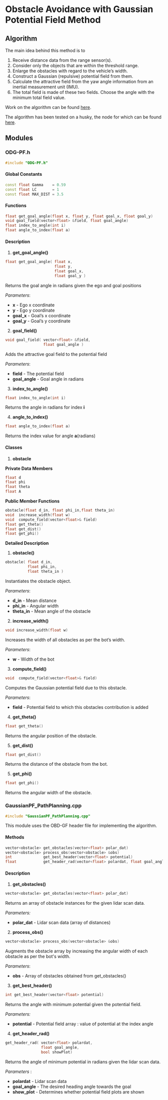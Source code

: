 # Obstacle Avoidance with Gaussian Potential Field Method

## Algorithm

The main idea behind this method is to

1. Receive distance data from the range sensor(s).
2. Consider only the objects that are within the threshold range.
3. Enlarge the obstacles with regard to the vehicle’s width.
4. Construct a Gaussian (repulsive) potential field from them.
5. Calculate the attractive field from the yaw angle information from an inertial measurement unit (IMU).
6. The total field is made of these two fields. Choose the angle with the minimum total field value.

Work on the algorithm can be found [here](petcat-obstacle-avoidance-).

The algorithm has been tested on a husky, the node for which can be found [here](random_explorer.cpp).

## Modules

### ODG-PF.h

```cpp
#include "ODG-PF.h"
```

#### Global Constants

```cpp
const float Gamma    = 0.59
const float LC       = 1
const float MAX_DIST = 3.5
```

#### Functions

``` cpp
float get_goal_angle(float x, float y, float goal_x, float goal_y)
void goal_field(vector<float> &field, float goal_angle)
float index_to_angle(int i)
float angle_to_index(float a)
```

#### Description

1. **get_goal_angle()**

```cpp
float get_goal_angle( float x,
                      float y,
                      float goal_x,
                      float goal_y )
```

Returns the goal angle in radians given the ego and goal positions

*Parameters*:

* **x** - Ego x coordinate
* **y** - Ego y coordinate
* **goal_x** - Goal’s x coordinate
* **goal_y** - Goal’s y coordinate

2. **goal_field()**

```cpp
void goal_field( vector<float> &field,
                 float goal_angle )
```

Adds the attractive goal field to the potential field

*Parameters*:

* **field** - The potential field
* **goal_angle** - Goal angle in radians

3. **index_to_angle()**

```cpp
float index_to_angle(int i)
```

Returns the angle in radians for index **i**

4. **angle_to_index()**

```cpp
float angle_to_index(float a)
```

Returns the index value for angle **a**(radians)

#### Classes

1. **obstacle**

**Private Data Members**

```cpp
float d
float phi
float theta
float A
```

**Public Member Functions**

```cpp
obstacle(float d_in, float phi_in,float theta_in)
void  increase_width(float w)
void  compute_field(vector<float>& field)
float get_theta()
float get_dist()
float get_phi()
```

**Detailed Description**

1. **obstacle()**

```cpp
obstacle( float d_in,
          float phi_in,
          float theta_in )
```

Instantiates the obstacle object.

*Parameters*:

* **d_in** - Mean distance
* **phi_in** - Angular width
* **theta_in** - Mean angle of the obstacle

2. **increase_width()**

```cpp
void increase_width(float w)
```

Increases the width of all obstacles as per the bot’s width.

*Parameters*:

* **w** - Width of the bot

3. **compute_field()**

```cpp
void  compute_field(vector<float>& field)
```

Computes the Gaussian potential field due to this obstacle.

*Parameters*:

* **field** - Potential field to which this obstacles contribution is added

4. **get_theta()**

```cpp
float get_theta()
```

Returns the angular position of the obstacle.

5. **get_dist()**

```cpp
float get_dist()
```

Returns the distance of the obstacle from the bot.

5. **get_phi()**

```cpp
float get_phi()
```

Returns the angular width of the obstacle.

### GaussianPF_PathPlanning.cpp

```cpp
#include "GaussianPF_PathPlanning.cpp"
```

This module uses the OBD-GF header file for implementing the algorithm.

#### Methods

```cpp
vector<obstacle> get_obstacles(vector<float> polar_dat)
vector<obstacle> process_obs(vector<obstacle> &obs)
int              get_best_header(vector<float> potential)
float            get_header_rad(vector<float> polardat, float goal_angle, bool showPlot)
```

#### Description

1. **get_obstacles()**

```cpp
vector<obstacle> get_obstacles(vector<float> polar_dat)
```

Returns an array of obstacle instances for the given lidar scan data.

*Parameters:*

* **polar_dat**  - Lidar scan data (array of distances)

2. **process_obs()**

```cpp
vector<obstacle> process_obs(vector<obstacle> &obs)
```

Augments the obstacle array by increasing the angular width of each obstacle as per the bot's width.

*Parameters*:
* **obs** - Array of obstacles obtained from get_obstacles()

3. **get_best_header()**

```cpp
int get_best_header(vector<float> potential)
```

Returns the angle with minimum potential given the potential field.

*Parameters:*

* **potential** - Potential field array : value of potential at the index angle

4. **get_header_rad()**

```cpp
get_header_rad( vector<float> polardat,
                float goal_angle,
                bool showPlot)
```

Returns the angle of minimum potential in radians given the lidar scan data.

*Parameters* :

* **polardat** - Lidar scan data
* **goal_angle** - The desired heading angle towards the goal
* **show_plot** - Determines whether potential field plots are shown
